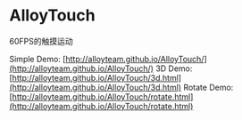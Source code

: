 # AlloyTouch
60FPS的触摸运动

Simple Demo: [http://alloyteam.github.io/AlloyTouch/](http://alloyteam.github.io/AlloyTouch/) 
3D Demo: [http://alloyteam.github.io/AlloyTouch/3d.html](http://alloyteam.github.io/AlloyTouch/3d.html) 
Rotate Demo: [http://alloyteam.github.io/AlloyTouch/rotate.html](http://alloyteam.github.io/AlloyTouch/rotate.html) 
